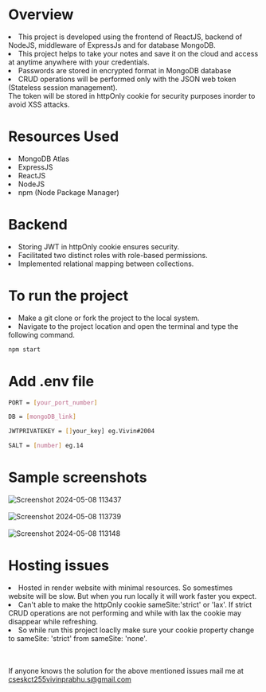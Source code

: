 <h1>Overview</h1>

<li>This project is developed using the frontend of ReactJS, backend of NodeJS, middleware of ExpressJs and for database MongoDB.</li>
<li>This project helps to take your notes and save it on the cloud and access at anytime anywhere with your credentials.</li>
<li>Passwords are stored in encrypted format in MongoDB database</li>
<li>CRUD operations will be performed only with the JSON web token (Stateless session management).</li>
<l1>The token will be stored in httpOnly cookie for security purposes inorder to avoid XSS attacks.</l1>

<h1>Resources Used</h1>
<li>MongoDB Atlas</li>
<li>ExpressJS</li>
<li>ReactJS</li>
<li>NodeJS</li>
<li>npm (Node Package Manager)</li>

<h1>Backend</h1>
<li>Storing JWT in httpOnly cookie ensures security.</li>
<li>Facilitated two distinct roles with role-based permissions.</li>
<li>Implemented relational mapping between collections.</li>

<h1>To run the project</h1>

  <li>Make a git clone or fork the project to the local system.</li>
  <li>Navigate to the project location and open the terminal and type the following command.</li>
  
```bash
npm start
```

<h1>Add .env file</h1>

```bash
PORT = [your_port_number]

DB = [mongoDB_link]

JWTPRIVATEKEY = []your_key] eg.Vivin#2004

SALT = [number] eg.14
```

<h1>Sample screenshots</h1>

![Screenshot 2024-05-08 113437](https://github.com/vivinprabhu/NoteX-Frontend/assets/87113980/70a0e3b2-6029-4622-a5fd-00cef68ee947) <br></br>
![Screenshot 2024-05-08 113739](https://github.com/vivinprabhu/NoteX-Frontend/assets/87113980/ee324469-ade3-4630-8974-9151a3aa8b90) <br></br>
![Screenshot 2024-05-08 113148](https://github.com/vivinprabhu/NoteX-Frontend/assets/87113980/8e18b6bc-cceb-467e-af78-3004c0328669)

<h1>Hosting issues</h1>
<li>Hosted in render website with minimal resources. So somestimes website will be slow. But when you run locally it will work faster you expect.</li>
<li>Can't able to make the httpOnly cookie sameSite:'strict' or 'lax'. If strict CRUD operations are not performing and while with lax the cookie may disappear while refreshing.</li>
<li>So while run this project loaclly make sure your cookie property change to sameSite: 'strict' from sameSite: 'none'.</li> <br></br>

If anyone knows the solution for the above mentioned issues mail me at cseskct255vivinprabhu.s@gmail.com

